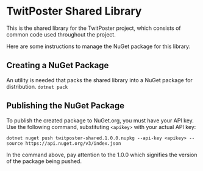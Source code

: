 # TwitPoster Shared Library

This is the shared library for the TwitPoster project, which consists of common code used throughout the project.

Here are some instructions to manage the NuGet package for this library:

## Creating a NuGet Package

An utility is needed that packs the shared library into a NuGet package for distribution.
`dotnet pack`

## Publishing the NuGet Package

To publish the created package to NuGet.org, you must have your API key. Use the following command, substituting `<apikey>` with your actual API key:

`dotnet nuget push twitposter-shared.1.0.0.nupkg --api-key <apikey> --source https://api.nuget.org/v3/index.json`

In the command above, pay attention to the 1.0.0 which signifies the version of the package being pushed.




